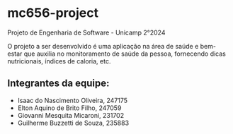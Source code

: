 # mc656-project
Projeto de Engenharia de Software - Unicamp 2°2024

O projeto a ser desenvolvido é uma aplicação na área de saúde e bem-estar que auxilia no monitoramento de saúde da pessoa, fornecendo dicas nutricionais, índices de caloria, etc.

## Integrantes da equipe:

* Isaac do Nascimento Oliveira, 247175
* Elton Aquino de Brito Filho, 247059
* Giovanni Mesquita Micaroni, 231702
* Guilherme Buzzetti de Souza, 235883
